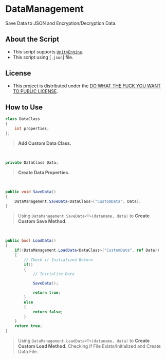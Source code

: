 # DataManagement
Save Data to JSON and Encryption/Decryption Data.

## About the Script
- This script supports [`UnityEngine`](https://unity3d.com/).
- This script using [`.json`] file.

## License
- This project is distributed under the [DO WHAT THE FUCK YOU WANT TO PUBLIC LICENSE](https://en.wikipedia.org/wiki/WTFPL).

## How to Use
```csharp
class DataClass
{
    int properties;
};
```
> **Add Custom Data Class.**
<br>

```csharp
private DataClass Data;
```
> **Create Data Properties.**
<br>

```csharp
public void SaveData()
{
    DataManagement.SaveData<DataClass>("CustomData", Data);
}
```
> Using `DataManagement.SaveData<T>(dataname, data)` to **Create Custom Save Method.**
<br>

```csharp
public bool LoadData()
{
    if(!DataManagement.LoadData<DataClass>("CustomData", ref Data))
    {
        // Check if Initialized Before
        if()
        {
            // Initialize Data

            SaveData();

            return true;
        }
        else
        {
            return false;
        }
    }
    return true;
}
```
> Using `DataManagement.LoadData<T>(dataname, data)` to **Create Custom Load Method.** 
> Checking if File Exists/Initialized and Create Data File.
